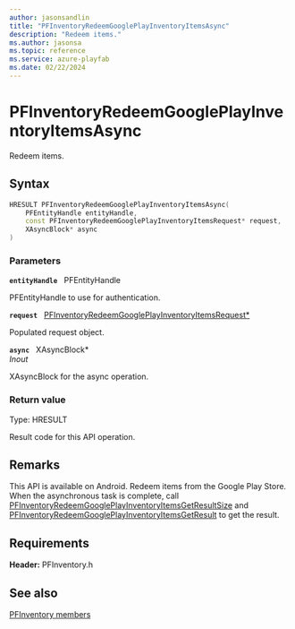 ```yaml
---
author: jasonsandlin
title: "PFInventoryRedeemGooglePlayInventoryItemsAsync"
description: "Redeem items."
ms.author: jasonsa
ms.topic: reference
ms.service: azure-playfab
ms.date: 02/22/2024
---
```


# PFInventoryRedeemGooglePlayInventoryItemsAsync  

Redeem items.  

## Syntax  
  
```cpp
HRESULT PFInventoryRedeemGooglePlayInventoryItemsAsync(  
    PFEntityHandle entityHandle,  
    const PFInventoryRedeemGooglePlayInventoryItemsRequest* request,  
    XAsyncBlock* async  
)  
```  
  
### Parameters  
  
**`entityHandle`** &nbsp; PFEntityHandle  
  
PFEntityHandle to use for authentication.  
  
**`request`** &nbsp; [PFInventoryRedeemGooglePlayInventoryItemsRequest*](../../pfinventorytypes/structs/pfinventoryredeemgoogleplayinventoryitemsrequest.md)  
  
Populated request object.  
  
**`async`** &nbsp; XAsyncBlock*  
*_Inout_*  
  
XAsyncBlock for the async operation.  
  
  
### Return value
Type: HRESULT
  
Result code for this API operation.
  
## Remarks  
  
This API is available on Android. Redeem items from the Google Play Store. When the asynchronous task is complete, call [PFInventoryRedeemGooglePlayInventoryItemsGetResultSize](pfinventoryredeemgoogleplayinventoryitemsgetresultsize.md) and [PFInventoryRedeemGooglePlayInventoryItemsGetResult](pfinventoryredeemgoogleplayinventoryitemsgetresult.md) to get the result.
  
## Requirements  
  
**Header:** PFInventory.h
  
## See also  
[PFInventory members](../pfinventory_members.md)  

  
  
